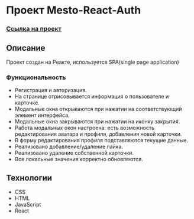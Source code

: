 # Проект Mesto-React-Auth
### [Ссылка на проект](https://khuseynkhasiev.github.io/mesto-react-auth/)

## Описание
Проект создан на Реакте, используется SPA(single page application)
### Функциональность
* Регистрация и авторизация.
* На странице отрисовывается информация о пользователе и карточке.
* Модальные окна открываются при нажатии на соответствующий элемент интерфейса.
* Модальные окна закрываются при нажатии на иконку закрытия.
* Работа модальных окон настроена: есть возможность редактирования аватара и профиля, добавления
новой карточки.
* В форму редактирования профиля подставляются текущие данные.
* Реализовано добавление/удаление лайка.
* Реализовано удаление собственной карточки.
* Все локальные значения корректно обновляются.

## Технологии
* CSS
* HTML
* JavaScript
* React